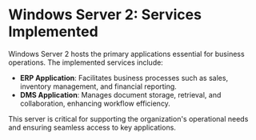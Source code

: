 # Windows Server 2: Services Implemented

Windows Server 2 hosts the primary applications essential for business operations. The implemented services include:

- **ERP Application**: Facilitates business processes such as sales, inventory management, and financial reporting.
- **DMS Application**: Manages document storage, retrieval, and collaboration, enhancing workflow efficiency.

This server is critical for supporting the organization's operational needs and ensuring seamless access to key applications.
